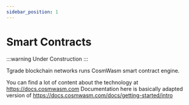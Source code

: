 ```yaml
---
sidebar_position: 1
---
```


# Smart Contracts

:::warning
Under Construction
:::

Tgrade blockchain networks runs CosmWasm smart contract engine.

You can find a lot of content about the technology at https://docs.cosmwasm.com
Documentation here is basically adapted version of https://docs.cosmwasm.com/docs/getting-started/intro


